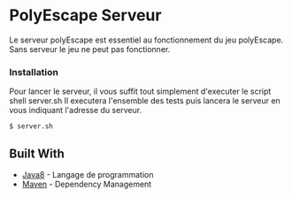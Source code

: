 # PolyEscape Serveur

Le serveur polyEscape est essentiel au fonctionnement du jeu polyEscape. Sans serveur le jeu ne peut pas fonctionner.

### Installation

Pour lancer le serveur, il vous suffit tout simplement d'executer le script shell server.sh Il executera l'ensemble des tests puis lancera le serveur en vous indiquant l'adresse du serveur.

````````
$ server.sh
````````

## Built With

* [Java8](https://www.java.com/fr/) - Langage de programmation
* [Maven](https://maven.apache.org/) - Dependency Management